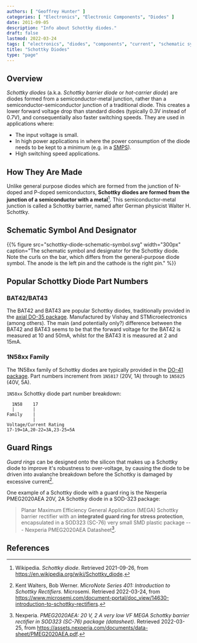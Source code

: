 ```yaml
---
authors: [ "Geoffrey Hunter" ]
categories: [ "Electronics", "Electronic Components", "Diodes" ]
date: 2011-09-05
description: "Info about Schottky diodes."
draft: false
lastmod: 2022-03-24
tags: [ "electronics", "diodes", "components", "current", "schematic symbols", "Schottky", "BAT42", "BAT43", "guard rings", "semiconductors", "silicon" ]
title: "Schottky Diodes"
type: "page"
---
```


## Overview

_Schottky diodes_ (a.k.a. _Schottky barrier diode_ or _hot-carrier diode_) are diodes formed from a semiconductor-metal junction, rather than a semiconductor-semiconductor junction of a traditional diode. This creates a lower forward voltage drop than standard diodes (typically 0.3V instead of 0.7V), and consequentially also faster switching speeds. They are used in applications where:

* The input voltage is small.
* In high power applications in where the power consumption of the diode needs to be kept to a minimum (e.g. in a [SMPS](/electronics/components/power-regulators/switch-mode-power-supplies-smps/)).
* High switching speed applications.

## How They Are Made

Unlike general purpose diodes which are formed from the junction of N-doped and P-doped semiconductors, **Schottky diodes are formed from the junction of a semiconductor with a metal**[^bib-wikipedia-schottky]. This semiconductor-metal junction is called a Schottky barrier, named after German physicist Walter H. Schottky.

## Schematic Symbol And Designator

{{% figure src="schottky-diode-schematic-symbol.svg" width="300px" caption="The schematic symbol and designator for the Schottky diode. Note the curls on the bar, which differs from the general-purpose diode symbol. The anode is the left pin and the cathode is the right pin." %}}

## Popular Schottky Diode Part Numbers

### BAT42/BAT43

The BAT42 and BAT43 are popular Schottky diodes, traditionally provided in the [axial DO-35 package](/pcb-design/component-packages/do-35-component-package/). Manufactured by Vishay and STMicroelectronics (among others). The main (and potentially only?) difference between the BAT42 and BAT43 seems to be that the forward voltage for the BAT42 is measured at 10 and 50mA, whilst for the BAT43 it is measured at 2 and 15mA.

### 1N58xx Family

The 1N58xx family of Schottky diodes are typically provided in the [DO-41 package](/pcb-design/component-packages/do-41-component-package/). Part numbers increment from `1N5817` (20V, 1A) through to `1N5825` (40V, 5A).

`1N58xx` Schottky diode part number breakdown:

```text
  1N58    17
  |       |
Family    |
          |
Voltage/Current Rating
17-19=1A,20-22=3A,23-25=5A
```

## Guard Rings

_Guard rings_ can be designed onto the silicon that makes up a Schottky diode to improve it's robustness to over-voltage, by causing the diode to be driven into avalanche breakdown before the Schottky is damaged by excessive current[^bib-microsemi-intro-to-schottky].

One example of a Schottky diode with a guard ring is the Nexperia PMEG2020AEA 20V, 2A Schottky diode in a SOD-323 package:


> Planar Maximum Efficiency General Application (MEGA) Schottky barrier rectifier with an **integrated
> guard ring for stress protection**, encapsulated in a SOD323 (SC-76) very small SMD plastic
> package --- Nexperia PMEG2020AEA Datasheet[^bib-nexperia-pmeg2020aea].

## References

[^bib-wikipedia-schottky]:  Wikipedia. _Schottky diode_. Retrieved 2021-09-26, from https://en.wikipedia.org/wiki/Schottky_diode.
[^bib-microsemi-intro-to-schottky]:  Kent Walters, Bob Werner. _MicroNote Series 401: Introduction to Schottky Rectifiers_. Microsemi. Retrieved 2022-03-24, from https://www.microsemi.com/document-portal/doc_view/14630-introduction-to-schottky-rectifiers.
[^bib-nexperia-pmeg2020aea]:  Nexperia. _PMEG2020AEA: 20 V, 2 A very low VF MEGA Schottky barrier rectifier in SOD323 (SC-76) package (datasheet)_. Retrieved 2022-03-25, from https://assets.nexperia.com/documents/data-sheet/PMEG2020AEA.pdf.
